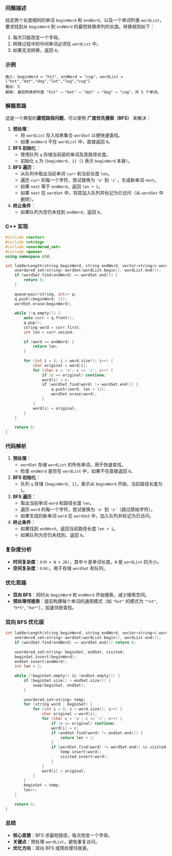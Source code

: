 ### **问题描述**
给定两个长度相同的单词 `beginWord` 和 `endWord`，以及一个单词列表 `wordList`，要求找到从 `beginWord` 到 `endWord` 的最短转换序列的长度。转换规则如下：
1. 每次只能改变一个字母。
2. 转换过程中的中间单词必须在 `wordList` 中。
3. 如果无法转换，返回 `0`。

### **示例**
```plaintext
输入: beginWord = "hit", endWord = "cog", wordList = ["hot","dot","dog","lot","log","cog"]
输出: 5
解释: 最短转换序列是 "hit" → "hot" → "dot" → "dog" → "cog"，共 5 个单词。
```

### **解题思路**
这是一个典型的**最短路径问题**，可以使用 **广度优先搜索（BFS）** 来解决：
1. **预处理**：
   - 将 `wordList` 存入哈希集合 `wordSet` 以便快速查找。
   - 如果 `endWord` 不在 `wordList` 中，直接返回 `0`。
2. **BFS 初始化**：
   - 使用队列 `q` 存储当前层的单词及其路径长度。
   - 初始化 `q` 为 `{beginWord, 1}`（`1` 表示 `beginWord` 本身）。
3. **BFS 遍历**：
   - 从队列中取出当前单词 `curr` 和当前长度 `len`。
   - 遍历 `curr` 的每一个字符，尝试替换为 `'a'` 到 `'z'`，生成新单词 `next`。
   - 如果 `next` 等于 `endWord`，返回 `len + 1`。
   - 如果 `next` 在 `wordSet` 中，将其加入队列并标记为已访问（从 `wordSet` 中删除）。
4. **终止条件**：
   - 如果队列为空仍未找到 `endWord`，返回 `0`。

### **C++ 实现**
```cpp
#include <vector>
#include <string>
#include <unordered_set>
#include <queue>
using namespace std;

int ladderLength(string beginWord, string endWord, vector<string>& wordList) {
    unordered_set<string> wordSet(wordList.begin(), wordList.end());
    if (wordSet.find(endWord) == wordSet.end()) {
        return 0;
    }
    
    queue<pair<string, int>> q;
    q.push({beginWord, 1});
    wordSet.erase(beginWord);
    
    while (!q.empty()) {
        auto curr = q.front();
        q.pop();
        string word = curr.first;
        int len = curr.second;
        
        if (word == endWord) {
            return len;
        }
        
        for (int i = 0; i < word.size(); i++) {
            char original = word[i];
            for (char c = 'a'; c <= 'z'; c++) {
                if (c == original) continue;
                word[i] = c;
                if (wordSet.find(word) != wordSet.end()) {
                    q.push({word, len + 1});
                    wordSet.erase(word);
                }
            }
            word[i] = original;
        }
    }
    
    return 0;
}
```

### **代码解析**
1. **预处理**：
   - `wordSet` 存储 `wordList` 的所有单词，用于快速查找。
   - 检查 `endWord` 是否在 `wordList` 中，如果不在直接返回 `0`。
2. **BFS 初始化**：
   - 队列 `q` 存储 `{beginWord, 1}`，表示从 `beginWord` 开始，当前路径长度为 `1`。
3. **BFS 遍历**：
   - 取出当前单词 `word` 和路径长度 `len`。
   - 遍历 `word` 的每一个字符，尝试替换为 `'a'` 到 `'z'`（跳过原始字符）。
   - 如果生成的新单词 `word` 在 `wordSet` 中，加入队列并标记为已访问。
4. **终止条件**：
   - 如果找到 `endWord`，返回当前路径长度 `len + 1`。
   - 如果队列为空仍未找到，返回 `0`。

### **复杂度分析**
- **时间复杂度**：`O(M × N × 26)`，其中 `M` 是单词长度，`N` 是 `wordList` 的大小。
- **空间复杂度**：`O(N)`，用于存储 `wordSet` 和队列。

### **优化思路**
- **双向 BFS**：同时从 `beginWord` 和 `endWord` 开始搜索，减少搜索空间。
- **预处理邻接表**：提前构建每个单词的通用模式（如 `"hot"` 的模式为 `"*ot"`, `"h*t"`, `"ho*"`），加速邻居查找。

### **双向 BFS 优化版**
```cpp
int ladderLength(string beginWord, string endWord, vector<string>& wordList) {
    unordered_set<string> wordSet(wordList.begin(), wordList.end());
    if (wordSet.find(endWord) == wordSet.end()) return 0;
    
    unordered_set<string> beginSet, endSet, visited;
    beginSet.insert(beginWord);
    endSet.insert(endWord);
    int len = 1;
    
    while (!beginSet.empty() && !endSet.empty()) {
        if (beginSet.size() > endSet.size()) {
            swap(beginSet, endSet);
        }
        
        unordered_set<string> temp;
        for (string word : beginSet) {
            for (int i = 0; i < word.size(); i++) {
                char original = word[i];
                for (char c = 'a'; c <= 'z'; c++) {
                    if (c == original) continue;
                    word[i] = c;
                    if (endSet.find(word) != endSet.end()) {
                        return len + 1;
                    }
                    if (wordSet.find(word) != wordSet.end() && visited.find(word) == visited.end()) {
                        temp.insert(word);
                        visited.insert(word);
                    }
                }
                word[i] = original;
            }
        }
        beginSet = temp;
        len++;
    }
    
    return 0;
}
```

### **总结**
- **核心思想**：BFS 求最短路径，每次改变一个字母。
- **关键点**：预处理 `wordList`，避免重复访问。
- **优化方向**：双向 BFS 或预处理邻居表。